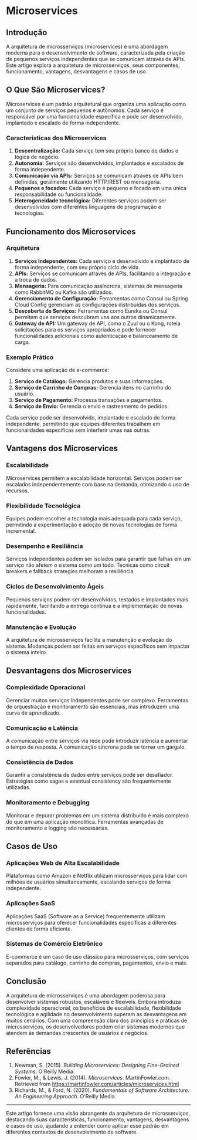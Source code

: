 # Microservices

## Introdução

A arquitetura de microsserviços (microservices) é uma abordagem moderna para o desenvolvimento de software, caracterizada pela criação de pequenos serviços independentes que se comunicam através de APIs. Este artigo explora a arquitetura de microsserviços, seus componentes, funcionamento, vantagens, desvantagens e casos de uso.

## O Que São Microservices?

Microservices é um padrão arquitetural que organiza uma aplicação como um conjunto de serviços pequenos e autônomos. Cada serviço é responsável por uma funcionalidade específica e pode ser desenvolvido, implantado e escalado de forma independente.

### Características dos Microservices

1. **Descentralização:** Cada serviço tem seu próprio banco de dados e lógica de negócio.
2. **Autonomia:** Serviços são desenvolvidos, implantados e escalados de forma independente.
3. **Comunicação via APIs:** Serviços se comunicam através de APIs bem definidas, geralmente utilizando HTTP/REST ou mensageria.
4. **Pequenos e focados:** Cada serviço é pequeno e focado em uma única responsabilidade ou funcionalidade.
5. **Heterogeneidade tecnológica:** Diferentes serviços podem ser desenvolvidos com diferentes linguagens de programação e tecnologias.

## Funcionamento dos Microservices

### Arquitetura

1. **Serviços Independentes:** Cada serviço é desenvolvido e implantado de forma independente, com seu próprio ciclo de vida.
2. **APIs:** Serviços se comunicam através de APIs, facilitando a integração e a troca de dados.
3. **Mensageria:** Para comunicação assíncrona, sistemas de mensageria como RabbitMQ ou Kafka são utilizados.
4. **Gerenciamento de Configuração:** Ferramentas como Consul ou Spring Cloud Config gerenciam as configurações distribuídas dos serviços.
5. **Descoberta de Serviços:** Ferramentas como Eureka ou Consul permitem que serviços descubram uns aos outros dinamicamente.
6. **Gateway de API:** Um gateway de API, como o Zuul ou o Kong, roteia solicitações para os serviços apropriados e pode fornecer funcionalidades adicionais como autenticação e balanceamento de carga.

### Exemplo Prático

Considere uma aplicação de e-commerce:
1. **Serviço de Catálogo:** Gerencia produtos e suas informações.
2. **Serviço de Carrinho de Compras:** Gerencia itens no carrinho do usuário.
3. **Serviço de Pagamento:** Processa transações e pagamentos.
4. **Serviço de Envio:** Gerencia o envio e rastreamento de pedidos.

Cada serviço pode ser desenvolvido, implantado e escalado de forma independente, permitindo que equipes diferentes trabalhem em funcionalidades específicas sem interferir umas nas outras.

## Vantagens dos Microservices

### Escalabilidade

Microservices permitem a escalabilidade horizontal. Serviços podem ser escalados independentemente com base na demanda, otimizando o uso de recursos.

### Flexibilidade Tecnológica

Equipes podem escolher a tecnologia mais adequada para cada serviço, permitindo a experimentação e adoção de novas tecnologias de forma incremental.

### Desempenho e Resiliência

Serviços independentes podem ser isolados para garantir que falhas em um serviço não afetem o sistema como um todo. Técnicas como circuit breakers e fallback strategies melhoram a resiliência.

### Ciclos de Desenvolvimento Ágeis

Pequenos serviços podem ser desenvolvidos, testados e implantados mais rapidamente, facilitando a entrega contínua e a implementação de novas funcionalidades.

### Manutenção e Evolução

A arquitetura de microsserviços facilita a manutenção e evolução do sistema. Mudanças podem ser feitas em serviços específicos sem impactar o sistema inteiro.

## Desvantagens dos Microservices

### Complexidade Operacional

Gerenciar muitos serviços independentes pode ser complexo. Ferramentas de orquestração e monitoramento são essenciais, mas introduzem uma curva de aprendizado.

### Comunicação e Latência

A comunicação entre serviços via rede pode introduzir latência e aumentar o tempo de resposta. A comunicação síncrona pode se tornar um gargalo.

### Consistência de Dados

Garantir a consistência de dados entre serviços pode ser desafiador. Estratégias como sagas e eventual consistency são frequentemente utilizadas.

### Monitoramento e Debugging

Monitorar e depurar problemas em um sistema distribuído é mais complexo do que em uma aplicação monolítica. Ferramentas avançadas de monitoramento e logging são necessárias.

## Casos de Uso

### Aplicações Web de Alta Escalabilidade

Plataformas como Amazon e Netflix utilizam microsserviços para lidar com milhões de usuários simultaneamente, escalando serviços de forma independente.

### Aplicações SaaS

Aplicações SaaS (Software as a Service) frequentemente utilizam microsserviços para oferecer funcionalidades específicas a diferentes clientes de forma eficiente.

### Sistemas de Comércio Eletrônico

E-commerce é um caso de uso clássico para microsserviços, com serviços separados para catálogo, carrinho de compras, pagamentos, envio e mais.

## Conclusão

A arquitetura de microsserviços é uma abordagem poderosa para desenvolver sistemas robustos, escaláveis e flexíveis. Embora introduza complexidade operacional, os benefícios de escalabilidade, flexibilidade tecnológica e agilidade no desenvolvimento superam as desvantagens em muitos cenários. Com uma compreensão clara dos princípios e práticas de microsserviços, os desenvolvedores podem criar sistemas modernos que atendem às demandas crescentes de usuários e negócios.

## Referências

1. Newman, S. (2015). *Building Microservices: Designing Fine-Grained Systems*. O'Reilly Media.
2. Fowler, M., & Lewis, J. (2014). *Microservices*. MartinFowler.com. Retrieved from https://martinfowler.com/articles/microservices.html
3. Richards, M., & Ford, N. (2020). *Fundamentals of Software Architecture: An Engineering Approach*. O'Reilly Media.

---

Este artigo fornece uma visão abrangente da arquitetura de microsserviços, destacando suas características, funcionamento, vantagens, desvantagens e casos de uso, ajudando a entender como aplicar esse padrão em diferentes contextos de desenvolvimento de software.